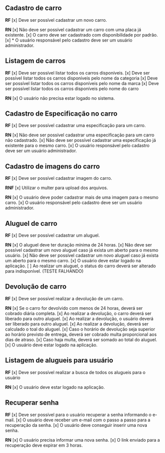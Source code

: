 ## Cadastro de carro

**RF**
[x] Deve ser possível cadastrar um novo carro.

**RN**
[x] Não deve ser possível cadastrar um carro com uma placa já existente.
[x] O carro deve ser cadastrado com disponibilidade por padrão.
[x] * O usuário responsável pelo cadastro deve ser um usuário administrador.

## Listagem de carros

**RF**
[x] Deve ser possível listar todos os carros disponíveis.
[x] Deve ser possível listar todos os carros disponíveis pelo nome da categoria
[x] Deve ser possível listar todos os carros disponíveis pelo nome da marca
[x] Deve ser possível listar todos os carros disponíveis pelo nome do carro

**RN**
[x] O usuário não precisa estar logado no sistema.

## Cadastro de Especificação no carro

**RF**
[x] Deve ser possível cadastrar uma especificação para um carro.

**RN**
[x] Não deve ser possível cadastrar uma especificação para um carro não cadastrado.
[x] Não deve ser possível cadastrar uma especificação já existente para o mesmo carro.
[x] O usuário responsável pelo cadastro deve ser um usuário administrador.

## Cadastro de imagens do carro

**RF**
[x] Deve ser possível cadastrar imagem do carro.

**RNF**
[x] Utilizar o multer para upload dos arquivos.

**RN**
[x] O usuário deve poder cadastrar mais de uma imagem para o mesmo carro.
[x] O usuário responsável pelo cadastro deve ser um usuário administrador.

## Aluguel de carro

**RF**
[x] Deve ser possível cadastrar um aluguel.

**RN**
[x] O aluguel deve ter duração mínima de 24 horas.
[x] Não deve ser possível cadastrar um novo aluguel caso já exista um aberto para o mesmo usuário.
[x] Não deve ser possível cadastrar um novo aluguel caso já exista um aberto para o mesmo carro.
[x] O usuário deve estar logado na aplicação.
[ ] Ao realizar um aluguel, o status do carro deverá ser alterado para indisponível. (TESTE FALHANDO)

## Devolução de carro

**RF**
[x] Deve ser possível realizar a devolução de um carro.

**RN**
[x] Se o carro for devolvido com menos de 24 horas, deverá ser cobrado diária completa.
[x] Ao realizar a devolução, o carro deverá ser liberado para outro aluguel.
[x] Ao realizar a devolução, o usuário deverá ser liberado para outro aluguel.
[x] Ao realizar a devolução, deverá ser calculado o toal do aluguel.
[x] Caso o horário de devolução seja superior ao horário previsto de entrega, deverá ser cobrado multa proporcional aos dias de atraso.
[x] Caso haja multa, deverá ser somado ao total do aluguel.
[x] O usuário deve estar logado na aplicação.

## Listagem de alugueis para usuário

**RF**
[x] Deve ser possível realizar a busca de todos os alugueis para o usuário

**RN**
[x] O usuário deve estar logado na aplicação.

## Recuperar senha

**RF**
[x] Deve ser possível para o usuário recuperar a senha informando o e-mail.
[x] O usuário deve receber um e-mail com o passo a passo para a recuperação da senha.
[x] O usuário deve conseguir inserir uma nova senha.

**RN**
[x] O usuário precisa informar uma nova senha.
[x] O link enviado para a recuperação deve expirar em 3 horas.